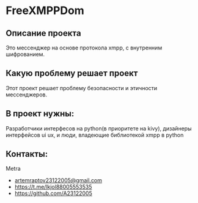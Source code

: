 # FreeXMPPDom
## Описание проекта
Это мессенджер на основе протокола xmpp, с внутренним шифрованием. 
## Какую проблему решает проект
Этот проект решает проблему безопасности и этичности мессенджеров.
## В проект нужны:
Разработчики интерфесов на python(в приоритете на kivy), дизайнеры интерфейсов ui ux, и люди, владеющие библиотекой xmpp в python
## Контакты:
Metra
* artemraptov23122005@gmail.com
* https://t.me/lkjol88005553535	
* https://github.com/A23122005
